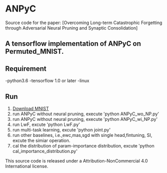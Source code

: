 # ANPyC
Source code for the paper:
[Overcoming Long-term Catastrophic Forgetting through
Adversarial Neural Pruning and Synaptic Consolidation]

## A tensorflow implementation of ANPyC on Permuted_MNIST.

## Requirement
-python3.6
-tensorflow 1.0 or later
-linux

## Run
1. [Download MNIST](http://yann.lecun.com/exdb/mnist/)
2. run ANPyC without neural pruning, execute 'python ANPyC_wo_NP.py'
3. run ANPyC without neural pruning, execute 'python ANPyC_wi_NP.py'
4. run LwF, excute 'python LwF.py'
5. run multi-task learning, excute 'python joint.py'
6. run other baselines, i.e.,ewc,mas,sgd with single head,fintuning, SI, excute the simiar operation. 
7. cal the distribution of param-importance distribution, excute 'python cal_importance_distribution.py' 


This source code is released under a Attribution-NonCommercial 4.0 International license.

